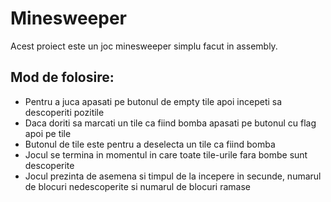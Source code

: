 # Minesweeper
Acest proiect este un joc minesweeper simplu facut in assembly.
## Mod de folosire:
* Pentru a juca apasati pe butonul de empty tile apoi incepeti sa descoperiti pozitile 
* Daca doriti sa marcati un tile ca fiind bomba apasati pe butonul cu flag apoi pe tile
* Butonul de tile este pentru a deselecta un tile ca fiind bomba
* Jocul se termina in momentul in care toate tile-urile fara bombe sunt descoperite
* Jocul prezinta de asemena si timpul de la incepere in secunde, numarul de blocuri nedescoperite si numarul de blocuri ramase
  
